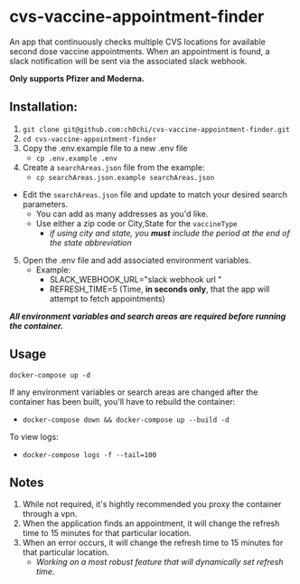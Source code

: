


# cvs-vaccine-appointment-finder


An app that continuously checks multiple CVS locations for available second dose vaccine appointments. When an appointment is found, a      
slack notification will be sent via the associated slack webhook.

**Only supports Pfizer and Moderna.**

## Installation:

1. `git clone git@github.com:ch0chi/cvs-vaccine-appointment-finder.git`
2. `cd cvs-vaccine-appointment-finder`
3. Copy the .env.example file to a new .env file
   - `cp .env.example .env`
4. Create a `searchAreas.json` file from the example:
   - `cp searchAreas.json.example searchAreas.json`
- Edit the `searchAreas.json` file and update to match your desired search parameters.
   - You can add as many addresses as you'd like.
   - Use either a zip code or City,State for the `vaccineType`
      - _if using city and state, you **must** include the period at the end of the state abbreviation_
5. Open the .env file and add associated environment variables.
   - Example:
      - SLACK_WEBHOOK_URL="slack webhook url "
      - REFRESH_TIME=5 (Time, **in seconds only**, that the app will attempt to fetch appointments)

**_All environment variables and search areas are required before running the container._**

## Usage

`docker-compose up -d`

If any environment variables or search areas are changed after the container has been built, you'll have to rebuild the container:

- `docker-compose down && docker-compose up --build -d`

To view logs:
- `docker-compose logs -f --tail=100`

## Notes

1. While not required, it's hightly recommended you proxy the container through a vpn.
2. When the application finds an appointment, it will change the refresh time to 15 minutes for that particular location.
3. When an error occurs, it will change the refresh time to 15 minutes for that particular location.
   - *Working on a most robust feature that will dynamically set refresh time.*
